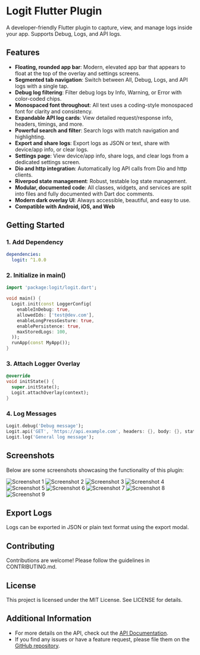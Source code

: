 <!-- 
This README describes the package. If you publish this package to pub.dev,
this README's contents appear on the landing page for your package.

For information about how to write a good package README, see the guide for
[writing package pages](https://dart.dev/tools/pub/writing-package-pages). 

For general information about developing packages, see the Dart guide for
[creating packages](https://dart.dev/guides/libraries/create-packages)
and the Flutter guide for
[developing packages and plugins](https://flutter.dev/to/develop-packages). 
-->

# Logit Flutter Plugin

A developer-friendly Flutter plugin to capture, view, and manage logs inside your app. Supports Debug, Logs, and API logs.

## Features
- **Floating, rounded app bar**: Modern, elevated app bar that appears to float at the top of the overlay and settings screens.
- **Segmented tab navigation**: Switch between All, Debug, Logs, and API logs with a single tap.
- **Debug log filtering**: Filter debug logs by Info, Warning, or Error with color-coded chips.
- **Monospaced font throughout**: All text uses a coding-style monospaced font for clarity and consistency.
- **Expandable API log cards**: View detailed request/response info, headers, timings, and more.
- **Powerful search and filter**: Search logs with match navigation and highlighting.
- **Export and share logs**: Export logs as JSON or text, share with device/app info, or clear logs.
- **Settings page**: View device/app info, share logs, and clear logs from a dedicated settings screen.
- **Dio and http integration**: Automatically log API calls from Dio and http clients.
- **Riverpod state management**: Robust, testable log state management.
- **Modular, documented code**: All classes, widgets, and services are split into files and fully documented with Dart doc comments.
- **Modern dark overlay UI**: Always accessible, beautiful, and easy to use.
- **Compatible with Android, iOS, and Web**

## Getting Started

### 1. Add Dependency
```yaml
dependencies:
  logit: ^1.0.0
```

### 2. Initialize in main()
```dart
import 'package:logit/logit.dart';

void main() {
  Logit.init(const LoggerConfig(
    enableInDebug: true,
    allowedIds: ['test@dev.com'],
    enableLongPressGesture: true,
    enablePersistence: true,
    maxStoredLogs: 100,
  ));
  runApp(const MyApp());
}
```

### 3. Attach Logger Overlay
```dart
@override
void initState() {
  super.initState();
  Logit.attachOverlay(context);
}
```

### 4. Log Messages
```dart
Logit.debug('Debug message');
Logit.api('GET', 'https://api.example.com', headers: {}, body: {}, statusCode: 200);
Logit.log('General log message');
```

## Screenshots
Below are some screenshots showcasing the functionality of this plugin:

![Screenshot 1](screenshots/Screenshot_20250626-121919.png)
![Screenshot 2](screenshots/Screenshot_20250626-121933.png)
![Screenshot 3](screenshots/Screenshot_20250626-121957.png)
![Screenshot 4](screenshots/Screenshot_20250626-122007.png)
![Screenshot 5](screenshots/Screenshot_20250626-122028.png)
![Screenshot 6](screenshots/Screenshot_20250626-122039.png)
![Screenshot 7](screenshots/Screenshot_20250626-122048.png)
![Screenshot 8](screenshots/Screenshot_20250626-122100.png)
![Screenshot 9](screenshots/Screenshot_20250626-122128.png)

## Export Logs
Logs can be exported in JSON or plain text format using the export modal.

## Contributing
Contributions are welcome! Please follow the guidelines in CONTRIBUTING.md.

## License
This project is licensed under the MIT License. See LICENSE for details.

## Additional Information

- For more details on the API, check out the [API Documentation](doc/api/index.html).
- If you find any issues or have a feature request, please file them on the [GitHub repository](https://github.com/vignarajj/dev_loggerx).
